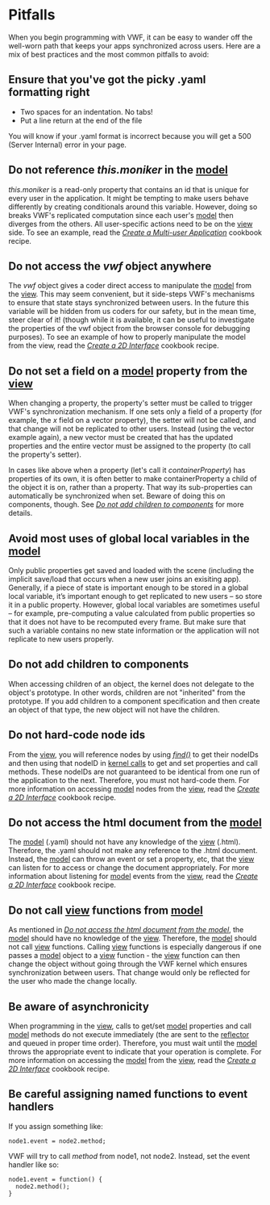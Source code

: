 # Pitfalls

When you begin programming with VWF, it can be easy to wander off the well-worn path that keeps your apps synchronized across users.  Here are a mix of best practices and the most common pitfalls to avoid:

## Ensure that you've got the picky .yaml formatting right

- Two spaces for an indentation.  No tabs!
- Put a line return at the end of the file

You will know if your .yaml format is incorrect because you will get a 500 (Server Internal) error in your page.

## Do not reference *this.moniker* in the [model](architecture.html)

*this.moniker* is a read-only property that contains an id that is unique for every user in the application.  It might be tempting to make users behave differently by creating conditionals around this variable.  However, doing so breaks VWF's replicated computation since each user's [model](architecture.html) then diverges from the others.  All user-specific actions need to be on the [view](architecture.html) side.  To see an example, read the [*Create a Multi-user Application*](multiuser.html) cookbook recipe.

## Do not access the *vwf* object anywhere

The *vwf* object gives a coder direct access to manipulate the [model](architecture.html) from the [view](architecture.html).  This may seem convenient, but it side-steps VWF's mechanisms to ensure that state stays synchronized between users.  In the future this variable will be hidden from us coders for our safety, but in the mean time, steer clear of it!  (though while it is available, it can be useful to investigate the properties of the vwf object from the browser console for debugging purposes).  To see an example of how to properly manipulate the model from the view, read the [*Create a 2D Interface*](2d-interface.html) cookbook recipe. 

## Do not set a field on a [model](architecture.html) property from the [view](architecture.html)

When changing a property, the property's setter must be called to trigger VWF's synchronization mechanism.  If one sets only a field of a property (for example, the *x* field on a vector property), the setter will not be called, and that change will not be replicated to other users.  Instead (using the vector example again), a new vector must be created that has the updated properties and the entire vector must be assigned to the property (to call the property's setter).

In cases like above when a property (let's call it *containerProperty*) has properties of its own, it is often better to make containerProperty a child of the object it is on, rather than a property.  That way its sub-properties can automatically be synchronized when set.  Beware of doing this on components, though.  See [*Do not add children to components*](#childrenOfComponents) for more details.

## Avoid most uses of global local variables in the [model](architecture.html)

Only public properties get saved and loaded with the scene (including the implicit save/load that occurs when a new user joins an exisiting app).  Generally, if a piece of state is important enough to be stored in a global local variable, it’s important enough to get replicated to new users – so store it in a public property.  However, global local variables are sometimes useful – for example, pre-computing a value calculated from public properties so that it does not have to be recomputed every frame.  But make sure that such a variable contains no new state information or the application will not replicate to new users properly.

<a name="childrenOfComponents" />

## Do not add children to components

When accessing children of an object, the kernel does not delegate to the object's prototype.  In other words, children are not "inherited" from the prototype.  If you add children to a component specification and then create an object of that type, the new object will not have the children.

## Do not hard-code node ids

From the [view](architecture.html), you will reference nodes by using [*find()*](query.html) to get their nodeIDs and then using that nodeID in [kernel calls](jsdoc/symbols/vwf.api.kernel.html) to get and set properties and call methods.  These nodeIDs are not guaranteed to be identical from one run of the application to the next.  Therefore, you must not hard-code them. For more information on accessing [model](architecture.html) nodes from the [view](architecture.html), read the [*Create a 2D Interface*](2d-interface.html) cookbook recipe.

<a name="noAccessHtmlFromModel" />

## Do not access the html document from the [model](architecture.html)

The [model](architecture.html) (.yaml) should not have any knowledge of the [view](architecture.html) (.html).  Therefore, the .yaml should not make any reference to the .html document.  Instead, the [model](architecture.html) can throw an event or set a property, etc, that the [view](architecture.html) can listen for to access or change the document appropriately.  For more information about listening for [model](architecture.html) events from the [view](architecture.html), read the [*Create a 2D Interface*](2d-interface.html) cookbook recipe. 

## Do not call [view](architecture.html) functions from [model](architecture.html)

As mentioned in [*Do not access the html document from the model*](#noAccessHtmlFromModel), the [model](architecture.html) should have no knowledge of the [view](architecture.html).  Therefore, the [model](architecture.html) should not call [view](architecture.html) functions.  Calling [view](architecture.html) functions is especially dangerous if one passes a [model](architecture.html) object to a [view](architecture.html) function - the [view](architecture.html) function can then change the object without going through the VWF kernel which ensures synchronization between users.  That change would only be reflected for the user who made the change locally.

## Be aware of asynchronicity

When programming in the [view](architecture.html), calls to get/set [model](architecture.html) properties and call [model](architecture.html) methods do not execute immediately (the are sent to the [reflector](architecture.html) and queued in proper time order).  Therefore, you must wait until the [model](architecture.html) throws the appropriate event to indicate that your operation is complete.  For more information on accessing the [model](architecture.html) from the [view](architecture.html), read the [*Create a 2D Interface*](2d-interface.html) cookbook recipe.

## Be careful assigning named functions to event handlers

If you assign something like:

	node1.event = node2.method;

VWF will try to call *method* from node1, not node2.  Instead, set the event handler like so:

	node1.event = function() {
	  node2.method();
	}